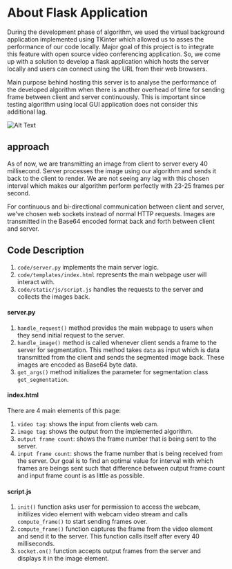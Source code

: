 # About Flask Application

During the development phase of algorithm, we used the virtual background application implemented using TKinter which allowed 
us to asses the performance of our code locally. Major goal of this project is to integrate this feature with open source video 
conferencing application. So, we come up with a solution to develop a flask application which hosts the server locally 
and users can connect using the URL from their web browsers. 

Main purpose behind hosting this server is to analyse the performance of the developed algorithm when there is another overhead 
of time for sending frame between client and server continuously. This is important since testing algorithm using local GUI
application does not consider this additional lag. 

![Alt Text](https://github.com/kenil-shah/Streamix/blob/master/data/readme_files/flask_demo.png)

## approach

As of now, we are transmitting an image from client to server every 40 millisecond. Server processes the image using our 
algorithm and sends it back to the client to render. We are not seeing any lag with this chosen interval which makes our
algorithm perform perfectly with 23-25 frames per second.

For continuous and bi-directional communication between client and server, we've chosen web sockets instead of normal HTTP
requests. Images are transmitted in the Base64 encoded format back and forth between client and server.

## Code Description

1. ```code/server.py``` implements the main server logic. 
2. ```code/templates/index.html``` represents the main webpage user will interact with.
3. ```code/static/js/script.js``` handles the requests to the server and collects the images back.

#### server.py
1. ```handle_request()``` method provides the main webpage to users when they send initial request to the server.
2. ```handle_image()``` method is called whenever client sends a frame to the server for segmentation. This method takes ```data``` as input 
which is data transmitted from the client and sends the segmented image back. These images are encoded as Base64 byte data.
3. ```get_args()``` method initializes the parameter for segmentation class ```get_segmentation```.

#### index.html
There are 4 main elements of this page:
1. ```video tag```: shows the input from clients web cam.
2. ```image tag```: shows the output from the implemented algorithm.
3. ```output frame count```: shows the frame number that is being sent to the server.
4. ```input frame count```: shows the frame number that is being received from the server.
Our goal is to find an optimal value for interval with which frames are beings sent such that difference between output frame count and input frame count is as little as possible.

#### script.js
1. ```init()``` function asks user for permission to access the webcam, initilizes video element with webcam video stream and calls ```compute_frame()``` to start sending frames over.
2. ```compute_frame()``` function captures the frame from the video element and send it to the server. This function calls itself after every 40 milliseconds.
3. ```socket.on()``` function accepts output frames from the server and displays it in the image element.

